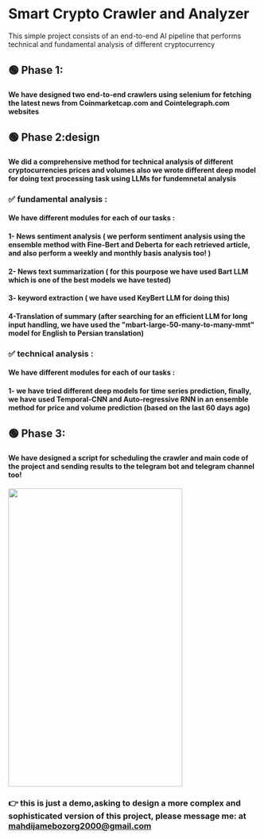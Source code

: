 # Smart Crypto Crawler and Analyzer
This simple project consists of an end-to-end AI pipeline that performs technical and fundamental analysis of different cryptocurrency

## 🟢 Phase 1:
#### We have designed two end-to-end crawlers using selenium  for fetching the latest news from Coinmarketcap.com and Cointelegraph.com websites 


## 🟢 Phase 2:design 
#### We did a comprehensive method for technical analysis of different cryptocurrencies prices and volumes also we wrote different deep model for doing text processing task using LLMs for fundemnetal analysis 
### <b> ✅ fundamental analysis : </b>
#### We have different modules for each of our tasks :
#### 1- News sentiment analysis ( we perform sentiment analysis using the ensemble method with Fine-Bert and Deberta for each retrieved article, and also perform a weekly and monthly basis analysis too! )
#### 2- News text summarization ( for this pourpose we have used Bart LLM which is one of the best models we have tested)
#### 3- keyword extraction ( we have used KeyBert LLM for doing this)
#### 4-Translation of summary (after searching for an efficient LLM for long input handling, we have used the "mbart-large-50-many-to-many-mmt" model for English to Persian translation)
### <b>✅ technical analysis : </b>
#### We have different modules for each of our tasks :
#### 1- we have tried different deep models for time series prediction, finally, we have used Temporal-CNN and Auto-regressive RNN in an ensemble method for price and volume prediction (based on the last 60 days ago) 

## 🟢 Phase 3:
#### We have designed a script for scheduling the crawler and main code of the project and sending results to the telegram bot and telegram channel too!

<a href="https://uupload.ir/view/smart_crypto_crawler_demo_gtu2.png" target="_blank">
    <img src="https://s8.uupload.ir/files/smart_crypto_crawler_demo_gtu2.png" border="0" width="350" height="600">
</a>


### 👉 this is just a demo,asking to design a more complex and sophisticated version of this project,  please message me: at mahdijamebozorg2000@gmail.com
